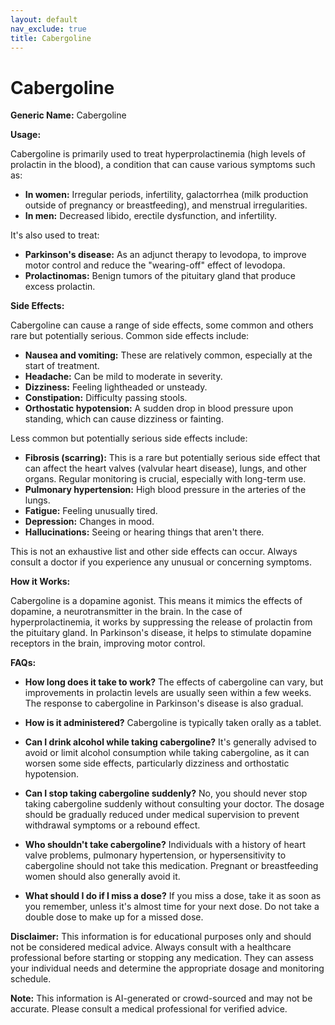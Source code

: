 ```yaml
---
layout: default
nav_exclude: true
title: Cabergoline
---
```


# Cabergoline

**Generic Name:** Cabergoline

**Usage:**

Cabergoline is primarily used to treat hyperprolactinemia (high levels of prolactin in the blood), a condition that can cause various symptoms such as:

* **In women:** Irregular periods, infertility, galactorrhea (milk production outside of pregnancy or breastfeeding), and menstrual irregularities.
* **In men:** Decreased libido, erectile dysfunction, and infertility.

It's also used to treat:

* **Parkinson's disease:**  As an adjunct therapy to levodopa, to improve motor control and reduce the "wearing-off" effect of levodopa.
* **Prolactinomas:**  Benign tumors of the pituitary gland that produce excess prolactin.


**Side Effects:**

Cabergoline can cause a range of side effects, some common and others rare but potentially serious.  Common side effects include:

* **Nausea and vomiting:** These are relatively common, especially at the start of treatment.
* **Headache:**  Can be mild to moderate in severity.
* **Dizziness:** Feeling lightheaded or unsteady.
* **Constipation:** Difficulty passing stools.
* **Orthostatic hypotension:** A sudden drop in blood pressure upon standing, which can cause dizziness or fainting.


Less common but potentially serious side effects include:

* **Fibrosis (scarring):**  This is a rare but potentially serious side effect that can affect the heart valves (valvular heart disease), lungs, and other organs. Regular monitoring is crucial, especially with long-term use.
* **Pulmonary hypertension:**  High blood pressure in the arteries of the lungs.
* **Fatigue:** Feeling unusually tired.
* **Depression:**  Changes in mood.
* **Hallucinations:** Seeing or hearing things that aren't there.

This is not an exhaustive list and other side effects can occur.  Always consult a doctor if you experience any unusual or concerning symptoms.


**How it Works:**

Cabergoline is a dopamine agonist.  This means it mimics the effects of dopamine, a neurotransmitter in the brain.  In the case of hyperprolactinemia, it works by suppressing the release of prolactin from the pituitary gland.  In Parkinson's disease, it helps to stimulate dopamine receptors in the brain, improving motor control.


**FAQs:**

* **How long does it take to work?** The effects of cabergoline can vary, but improvements in prolactin levels are usually seen within a few weeks.  The response to cabergoline in Parkinson's disease is also gradual.

* **How is it administered?** Cabergoline is typically taken orally as a tablet.

* **Can I drink alcohol while taking cabergoline?**  It's generally advised to avoid or limit alcohol consumption while taking cabergoline, as it can worsen some side effects, particularly dizziness and orthostatic hypotension.

* **Can I stop taking cabergoline suddenly?** No, you should never stop taking cabergoline suddenly without consulting your doctor.  The dosage should be gradually reduced under medical supervision to prevent withdrawal symptoms or a rebound effect.

* **Who shouldn't take cabergoline?**  Individuals with a history of heart valve problems, pulmonary hypertension, or hypersensitivity to cabergoline should not take this medication. Pregnant or breastfeeding women should also generally avoid it.

* **What should I do if I miss a dose?** If you miss a dose, take it as soon as you remember, unless it's almost time for your next dose. Do not take a double dose to make up for a missed dose.

**Disclaimer:** This information is for educational purposes only and should not be considered medical advice.  Always consult with a healthcare professional before starting or stopping any medication.  They can assess your individual needs and determine the appropriate dosage and monitoring schedule.


**Note:** This information is AI-generated or crowd-sourced and may not be accurate. Please consult a medical professional for verified advice.